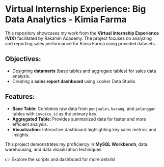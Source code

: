 # Virtual Internship Experience: Big Data Analytics - Kimia Farma

This repository showcases my work from the **Virtual Internship Experience (VIX)** facilitated by Rakamin Academy. The project focuses on analyzing and reporting sales performance for Kimia Farma using provided datasets.

## Objectives:
- Designing **datamarts** (base tables and aggregate tables) for sales data analysis.
- Creating a **sales report dashboard** using Looker Data Studio.

## Features:
- **Base Table**: Combines raw data from `penjualan`, `barang`, and `pelanggan` tables with `invoice_id` as the primary key.
- **Aggregated Table**: Provides summarized data for faster and more efficient analysis.
- **Visualization**: Interactive dashboard highlighting key sales metrics and insights.

This project demonstrates my proficiency in **MySQL Workbench**, data warehousing, and data visualization techniques. 

👉 Explore the scripts and dashboard for more details!

